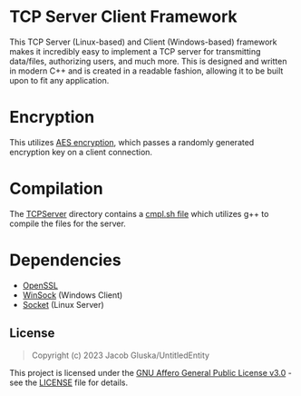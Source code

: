 # TCP Server Client Framework

This TCP Server (Linux-based) and Client (Windows-based) framework makes it incredibly easy to implement a TCP server for transmitting data/files, authorizing users, and much more. 
This is designed and written in modern C++ and is created in a readable fashion, allowing it to be built upon to fit any application.

# Encryption 

This utilizes [AES encryption](https://en.wikipedia.org/wiki/AES), which passes a randomly generated encryption key on a client connection. 

# Compilation

The [TCPServer](https://github.com/UntitledEntity/TCP-Server-Client-FW/tree/main/TCPServer) directory contains a [cmpl.sh file](https://github.com/UntitledEntity/TCP-Server-Client-FW/blob/main/TCPServer/cmpl.sh) which utilizes g++ to compile the files for the server.

# Dependencies 
- [OpenSSL](https://www.openssl.org/)
- [WinSock](https://learn.microsoft.com/en-us/windows/win32/winsock/getting-started-with-winsock) (Windows Client)
- [Socket](https://github.com/torvalds/linux/blob/master/include/linux/socket.h) (Linux Server)

## License

> Copyright (c) 2023 Jacob Gluska/UntitledEntity

This project is licensed under the [GNU Affero General Public License v3.0](https://www.gnu.org/licenses/agpl-3.0.en.htm) - see the [LICENSE](https://github.com/UntitledEntity/intertwined-web/blob/main/LICENSE) file for details.
